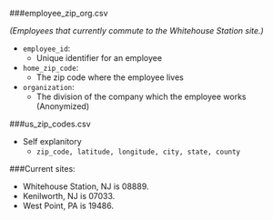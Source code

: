 ###employee_zip_org.csv

*(Employees that currently commute to the Whitehouse Station site.)*
* `employee_id`: 
  * Unique identifier for an employee
* `home_zip_code`: 
  * The zip code where the employee lives
* `organization`: 
  * The division of the company which the employee works (Anonymized)

###us_zip_codes.csv

* Self explanitory
  * `zip_code, latitude, longitude, city, state, county`

###Current sites:
* Whitehouse Station, NJ is 08889.
* Kenilworth, NJ is 07033.
* West Point, PA is 19486.